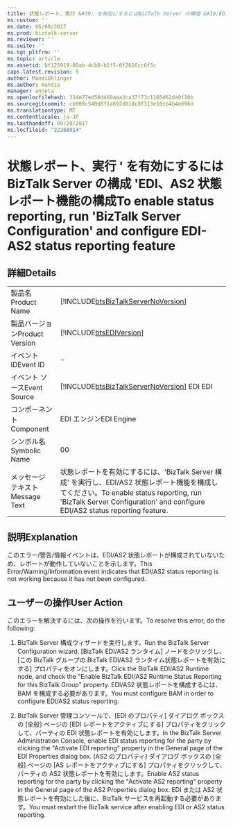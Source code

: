```yaml
---
title: 状態レポート、実行 &#39; を有効にするにはBizTalk Server の構成 &#39;EDI、AS2 状態レポート機能を構成および |Microsoft ドキュメント
ms.custom: ''
ms.date: 06/08/2017
ms.prod: biztalk-server
ms.reviewer: ''
ms.suite: ''
ms.tgt_pltfrm: ''
ms.topic: article
ms.assetid: bf125919-80ab-4cb8-b1f5-0f2616cc6f5c
caps.latest.revision: 9
author: MandiOhlinger
ms.author: mandia
manager: anneta
ms.openlocfilehash: 334e77ed58d460aea3ca37f73c1165d62da0f10b
ms.sourcegitcommit: cb908c540d8f1a692d01dc8f313e16cb4b4e696d
ms.translationtype: MT
ms.contentlocale: ja-JP
ms.lasthandoff: 09/20/2017
ms.locfileid: "22268914"
---
```

# <a name="to-enable-status-reporting-run-39biztalk-server-configuration39-and-configure-edi-as2-status-reporting-feature"></a><span data-ttu-id="5c2a9-102">状態レポート、実行 &#39; を有効にするにはBizTalk Server の構成 &#39;EDI、AS2 状態レポート機能の構成</span><span class="sxs-lookup"><span data-stu-id="5c2a9-102">To enable status reporting, run &#39;BizTalk Server Configuration&#39; and configure EDI-AS2 status reporting feature</span></span>
## <a name="details"></a><span data-ttu-id="5c2a9-103">詳細</span><span class="sxs-lookup"><span data-stu-id="5c2a9-103">Details</span></span>  
  
|||  
|-|-|  
|<span data-ttu-id="5c2a9-104">製品名</span><span class="sxs-lookup"><span data-stu-id="5c2a9-104">Product Name</span></span>|[!INCLUDE[btsBizTalkServerNoVersion](../includes/btsbiztalkservernoversion-md.md)]|  
|<span data-ttu-id="5c2a9-105">製品バージョン</span><span class="sxs-lookup"><span data-stu-id="5c2a9-105">Product Version</span></span>|[!INCLUDE[btsEDIVersion](../includes/btsediversion-md.md)]|  
|<span data-ttu-id="5c2a9-106">イベント ID</span><span class="sxs-lookup"><span data-stu-id="5c2a9-106">Event ID</span></span>|-|  
|<span data-ttu-id="5c2a9-107">イベント ソース</span><span class="sxs-lookup"><span data-stu-id="5c2a9-107">Event Source</span></span>|[!INCLUDE[btsBizTalkServerNoVersion](../includes/btsbiztalkservernoversion-md.md)]<span data-ttu-id="5c2a9-108"> EDI</span><span class="sxs-lookup"><span data-stu-id="5c2a9-108"> EDI</span></span>|  
|<span data-ttu-id="5c2a9-109">コンポーネント</span><span class="sxs-lookup"><span data-stu-id="5c2a9-109">Component</span></span>|<span data-ttu-id="5c2a9-110">EDI エンジン</span><span class="sxs-lookup"><span data-stu-id="5c2a9-110">EDI Engine</span></span>|  
|<span data-ttu-id="5c2a9-111">シンボル名</span><span class="sxs-lookup"><span data-stu-id="5c2a9-111">Symbolic Name</span></span>|<span data-ttu-id="5c2a9-112">0</span><span class="sxs-lookup"><span data-stu-id="5c2a9-112">0</span></span>|  
|<span data-ttu-id="5c2a9-113">メッセージ テキスト</span><span class="sxs-lookup"><span data-stu-id="5c2a9-113">Message Text</span></span>|<span data-ttu-id="5c2a9-114">状態レポートを有効にするには、'BizTalk Server 構成' を実行し、EDI/AS2 状態レポート機能を構成してください。</span><span class="sxs-lookup"><span data-stu-id="5c2a9-114">To enable status reporting, run 'BizTalk Server Configuration' and configure EDI/AS2 status reporting feature.</span></span>|  
  
## <a name="explanation"></a><span data-ttu-id="5c2a9-115">説明</span><span class="sxs-lookup"><span data-stu-id="5c2a9-115">Explanation</span></span>  
 <span data-ttu-id="5c2a9-116">このエラー/警告/情報イベントは、EDI/AS2 状態レポートが構成されていないため、レポートが動作していないことを示します。</span><span class="sxs-lookup"><span data-stu-id="5c2a9-116">This Error/Warning/Information event indicates that EDI/AS2 status reporting is not working because it has not been configured.</span></span>  
  
## <a name="user-action"></a><span data-ttu-id="5c2a9-117">ユーザーの操作</span><span class="sxs-lookup"><span data-stu-id="5c2a9-117">User Action</span></span>  
 <span data-ttu-id="5c2a9-118">このエラーを解決するには、次の操作を行います。</span><span class="sxs-lookup"><span data-stu-id="5c2a9-118">To resolve this error, do the following:</span></span>  
  
1.  <span data-ttu-id="5c2a9-119">BizTalk Server 構成ウィザードを実行します。</span><span class="sxs-lookup"><span data-stu-id="5c2a9-119">Run the BizTalk Server Configuration wizard.</span></span> <span data-ttu-id="5c2a9-120">[BizTalk EDI/AS2 ランタイム] ノードをクリックし、[この BizTalk グループの BizTalk EDI/AS2 ランタイム状態レポートを有効にする] プロパティをオンにします。</span><span class="sxs-lookup"><span data-stu-id="5c2a9-120">Click the BizTalk EDI/AS2 Runtime node, and check the "Enable BizTalk EDI/AS2 Runtime Status Reporting for this BizTalk Group" property.</span></span> <span data-ttu-id="5c2a9-121">EDI/AS2 状態レポートを構成するには、BAM を構成する必要があります。</span><span class="sxs-lookup"><span data-stu-id="5c2a9-121">You must configure BAM in order to configure EDI/AS2 status reporting.</span></span>  
  
2.  <span data-ttu-id="5c2a9-122">BizTalk Server 管理コンソールで、[EDI のプロパティ] ダイアログ ボックスの [全般] ページの [EDI レポートをアクティブにする] プロパティをクリックして、パーティの EDI 状態レポートを有効にします。</span><span class="sxs-lookup"><span data-stu-id="5c2a9-122">In the BizTalk Server Administration Console, enable EDI status reporting for the party by clicking the "Activate EDI reporting" property in the General page of the EDI Properties dialog box.</span></span> <span data-ttu-id="5c2a9-123">[AS2 のプロパティ] ダイアログ ボックスの [全般] ページの [AS レポートをアクティブにする] プロパティをクリックして、パーティの AS2 状態レポートを有効にします。</span><span class="sxs-lookup"><span data-stu-id="5c2a9-123">Enable AS2 status reporting for the party by clicking the "Activate AS2 reporting" property in the General page of the AS2 Properties dialog box.</span></span> <span data-ttu-id="5c2a9-124">EDI または AS2 状態レポートを有効にした後に、BizTalk サービスを再起動する必要があります。</span><span class="sxs-lookup"><span data-stu-id="5c2a9-124">You must restart the BizTalk service after enabling EDI or AS2 status reporting.</span></span>